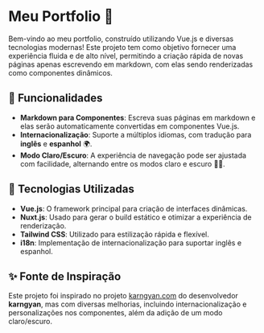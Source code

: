 # Meu Portfolio 🚀

Bem-vindo ao meu portfolio, construído utilizando Vue.js e diversas tecnologias modernas! Este projeto tem como objetivo fornecer uma experiência fluida e de alto nível, permitindo a criação rápida de novas páginas apenas escrevendo em markdown, com elas sendo renderizadas como componentes dinâmicos.

## 🚀 Funcionalidades

- **Markdown para Componentes**: Escreva suas páginas em markdown e elas serão automaticamente convertidas em componentes Vue.js.
- **Internacionalização**: Suporte a múltiplos idiomas, com tradução para **inglês** e **espanhol** 🌍.
- **Modo Claro/Escuro**: A experiência de navegação pode ser ajustada com facilidade, alternando entre os modos claro e escuro 🌙🌞.

## 🔨 Tecnologias Utilizadas

- **Vue.js**: O framework principal para criação de interfaces dinâmicas.
- **Nuxt.js**: Usado para gerar o build estático e otimizar a experiência de renderização.
- **Tailwind CSS**: Utilizado para estilização rápida e flexível.
- **i18n**: Implementação de internacionalização para suportar inglês e espanhol.

## ✨ Fonte de Inspiração

Este projeto foi inspirado no projeto [karngyan.com](https://github.com/karngyan/karngyan.com) do desenvolvedor **karngyan**, mas com diversas melhorias, incluindo internacionalização e personalizações nos componentes, além da adição de um modo claro/escuro.